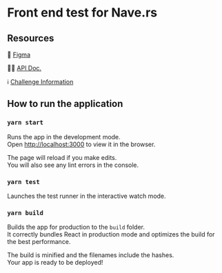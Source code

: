 # Front end test for Nave.rs

## Resources

🎨 [Figma](https://www.figma.com/file/II8UDFm2uJFZaD0FOPcinP/Teste-Front-End?node-id=0%3A1)

👨‍💻 [API Doc.](https://www.postman.com/collections/e6afe4028c2a1e56e577)

ℹ️ [Challenge Information](https://github.com/naveteam/front-end-challenge)

## How to run the application

### `yarn start`

Runs the app in the development mode.\
Open [http://localhost:3000](http://localhost:3000) to view it in the browser.

The page will reload if you make edits.\
You will also see any lint errors in the console.

### `yarn test`

Launches the test runner in the interactive watch mode.

### `yarn build`

Builds the app for production to the `build` folder.\
It correctly bundles React in production mode and optimizes the build for the best performance.

The build is minified and the filenames include the hashes.\
Your app is ready to be deployed!
